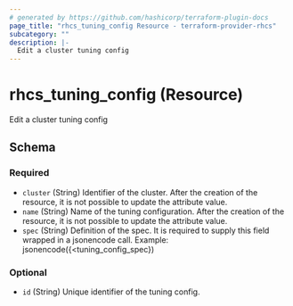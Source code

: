 ```yaml
---
# generated by https://github.com/hashicorp/terraform-plugin-docs
page_title: "rhcs_tuning_config Resource - terraform-provider-rhcs"
subcategory: ""
description: |-
  Edit a cluster tuning config
---
```


# rhcs_tuning_config (Resource)

Edit a cluster tuning config



<!-- schema generated by tfplugindocs -->
## Schema

### Required

- `cluster` (String) Identifier of the cluster. After the creation of the resource, it is not possible to update the attribute value.
- `name` (String) Name of the tuning configuration. After the creation of the resource, it is not possible to update the attribute value.
- `spec` (String) Definition of the spec. It is required to supply this field wrapped in a jsonencode call. Example: jsonencode({<tuning_config_spec})

### Optional

- `id` (String) Unique identifier of the tuning config.
